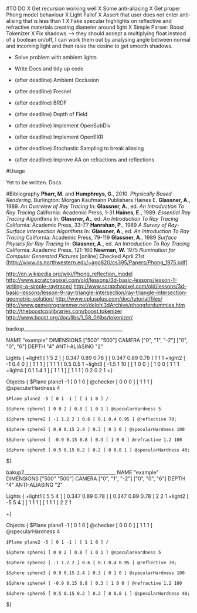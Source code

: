#TO DO
X Get recursion working well
X Some anti-aliasing
X Get proper Phong model behaviour
X Light Fallof
X Assert that user does not enter anti-alising that is less than 1
X Fake specular highlights on reflective and refractive materials creating diameter around light
X Simple Parser: Boost Tokenizer
X Fix shadows --> they should accept a multiplying float instead of a boolean on/off, I can
  work them out by analysing angle between normal and incoming light and then raise the cosine
  to get smooth shadows.
- Solve problem with ambient lights
- Write Docs and tidy up code

- (after deadline) Ambient Occlusion
- (after deadline) Fresnel
- (after deadline) BRDF
- (after deadline) Depth of Field
- (after deadline) Implement OpenSubDiv
- (after deadline) Implement OpenEXR
- (after deadline) Stochastic Sampling to break aliasing
- (after deadline) Improve AA on refractions and reflections

#Usage

Yet to be written. Docs.

#Bibliography
**Pharr, M.** and **Humphreys, G**., 2010. *Physically Based Rendering.* Burlington: Morgan Kaufmann Publishers Haines E.
**Glassner, A.**, 1989. *An Overview of Ray Tracing* In: **Glassner, A.**, ed. *An Introduction To Ray Tracing* California: Academic Press, 1-31
**Haines, E.**, 1989. *Essential Ray Tracing Algorithms* In: **Glassner, A.**, ed. *An Introduction To Ray Tracing* California: Academic Press, 33-77
**Hanrahan, P.**, 1989 *A Survey of Ray-Surface Intersection Algorithms* In: **Glassner, A.**, ed. *An Introduction To Ray Tracing* California: Academic Press, 79-119
**Glassner, A.**, 1989 *Surface Physics for Ray Tracing* In: **Glassner, A.**, ed. *An Introduction To Ray Tracing* California: Academic Press, 121-160
**Newman, W.** 1975 *Illumination for Computer Generated Pictures* [online] Checked April 21st [http://www.cs.northwestern.edu/~ago820/cs395/Papers/Phong_1975.pdf]

http://en.wikipedia.org/wiki/Phong_reflection_model
http://www.scratchapixel.com/old/lessons/3d-basic-lessons/lesson-1-writing-a-simple-raytracer/
http://www.scratchapixel.com/old/lessons/3d-basic-lessons/lesson-9-ray-triangle-intersection/ray-triangle-intersection-geometric-solution/
http://www.cplusplus.com/doc/tutorial/files/
http://www.gameprogrammer.net/delphi3dArchive/phongfordummies.htm
http://theboostcpplibraries.com/boost.tokenizer
http://www.boost.org/doc/libs/1_58_0/libs/tokenizer/


backup__________________________________________

NAME "example" DIMENSIONS ["500" "500"]
CAMERA ["0", "1", "-2"] ["0", "0", "6"]
DEPTH "4" ANTI-ALIASING "2"

Lights
{
    +light1 [ 1 5 2 ] [ 0.347 0.89 0.78 ] [ 0.347 0.89 0.78 ] 1 1 1
    +light2 [ -1 0.4 0 ] [ 1 1 1 ] [ 1 1 1 ] 0.5 0.5 1
    +light3 [ -1.5 1 10 ] [ 1 0 0 ] [ 1 0 0 ] 1 1 1
    +light4 [ 0.1 1.4 1 ] [ 1 1 1 ] [ 1 1 1 ] 0.2 0.2 1
+}

Objects
{
    $Plane plane1 -1 [ 0 1 0 ] @checker [ 0 0 0 ] [ 1 1 1 ] @specularHardness 4

    $Plane plane2 -5 [ 0 1 -1 ] [ 1 1 0 ] /

    $Sphere sphere1 [ 0 0 2 ] 0.8 [ 1 0 1 ] @specularHardness 5

    $Sphere sphere2 [ -1 1.2 2 ] 0.6 [ 0.1 0.4 0.95 ] @reflective 70;

    $Sphere sphere3 [ 0.9 0.15 2.4 ] 0.3 [ 0 1 0 ] @specularHardness 100

    $Sphere sphere4 [ -0.9 0.15 0.8 ] 0.3 [ 1 0 0 ] @refractive 1.2 100

    $Sphere sphere5 [ 0.5 0.15 0.2 ] 0.2 [ 0 0.8 1 ] @specularHardness 40;
$}

bakup2_______________________________________
NAME "example" DIMENSIONS ["500" "500"]
CAMERA ["0", "1", "-2"] ["0", "0", "6"]
DEPTH "4" ANTI-ALIASING "2"

Lights
{
    +light1 [ 5 5 4 ] [ 0.347 0.89 0.78 ] [ 0.347 0.89 0.78 ] 2 2 1
    +light2 [ -5 5 4 ] [ 1 1 1 ] [ 1 1 1 ] 2 2 1

+}

Objects
{
    $Plane plane1 -1 [ 0 1 0 ] @checker [ 0 0 0 ] [ 1 1 1 ] @specularHardness 4

    $Plane plane2 -5 [ 0 1 -1 ] [ 1 1 0 ] /

    $Sphere sphere1 [ 0 0 2 ] 0.8 [ 1 0 1 ] @specularHardness 5

    $Sphere sphere2 [ -1 1.2 2 ] 0.6 [ 0.1 0.4 0.95 ] @reflective 70;

    $Sphere sphere3 [ 0.9 0.15 2.4 ] 0.3 [ 0 1 0 ] @specularHardness 100

    $Sphere sphere4 [ -0.9 0.15 0.8 ] 0.3 [ 1 0 0 ] @refractive 1.2 100

    $Sphere sphere5 [ 0.5 0.15 0.2 ] 0.2 [ 0 0.8 1 ] @specularHardness 40;
$}

